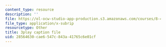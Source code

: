 ```yaml
---
content_type: resource
description: ''
file: https://ol-ocw-studio-app-production.s3.amazonaws.com/courses/8-422-atomic-and-optical-physics-ii-spring-2013/28564630cae6547c843a41765c6e01cf_A75xAGO3ZEY.vtt
file_type: application/x-subrip
resourcetype: Other
title: 3play caption file
uid: 28564630-cae6-547c-843a-41765c6e01cf
---
```

